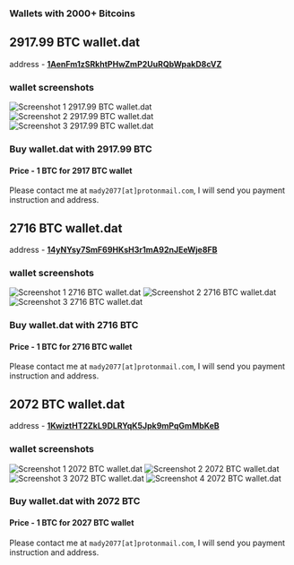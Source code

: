 ### Wallets with 2000+ Bitcoins

## 2917.99 BTC wallet.dat

address - **[1AenFm1zSRkhtPHwZmP2UuRQbWpakD8cVZ](https://www.blockchain.com/btc/address/1AenFm1zSRkhtPHwZmP2UuRQbWpakD8cVZ)**

### wallet screenshots 

![Screenshot 1 2917.99 BTC wallet.dat](https://i.imgur.com/5ISjitR.png)
![Screenshot 2 2917.99 BTC wallet.dat](https://i.imgur.com/tv787mh.png)
![Screenshot 3 2917.99 BTC wallet.dat](https://i.imgur.com/SIZ4JqK.png)

### Buy wallet.dat with 2917.99 BTC
#### Price - 1 BTC for 2917 BTC wallet
Please contact me at `mady2077[at]protonmail.com`, I will send you payment instruction and address.


## 2716 BTC wallet.dat

address - **[14yNYsy7SmF69HKsH3r1mA92nJEeWje8FB](https://www.blockchain.com/btc/address/14yNYsy7SmF69HKsH3r1mA92nJEeWje8FB)**

### wallet screenshots 

![Screenshot 1 2716 BTC wallet.dat](https://i.imgur.com/ktWfOQU.png)
![Screenshot 2 2716 BTC wallet.dat](https://i.imgur.com/1BMxc7N.png)
![Screenshot 3 2716 BTC wallet.dat](https://i.imgur.com/FUx1oYV.png)

### Buy wallet.dat with 2716 BTC
#### Price - 1 BTC for 2716 BTC wallet
Please contact me at `mady2077[at]protonmail.com`, I will send you payment instruction and address.

## 2072 BTC wallet.dat

address - **[1KwiztHT2ZkL9DLRYqK5Jpk9mPqGmMbKeB](https://www.blockchain.com/btc/address/1KwiztHT2ZkL9DLRYqK5Jpk9mPqGmMbKeB)**

### wallet screenshots 

![Screenshot 1 2072 BTC wallet.dat](https://i.imgur.com/E1CVozj.png)
![Screenshot 2 2072 BTC wallet.dat](https://i.imgur.com/LOnHT7R.png)
![Screenshot 3 2072 BTC wallet.dat](https://i.imgur.com/pSpsbu4.png)
![Screenshot 4 2072 BTC wallet.dat](https://i.imgur.com/VrUIo8E.png)

### Buy wallet.dat with 2072 BTC
#### Price - 1 BTC for 2027 BTC wallet
Please contact me at `mady2077[at]protonmail.com`, I will send you payment instruction and address.